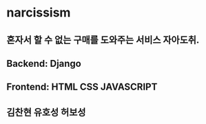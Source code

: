 # narcissism


## 혼자서 할 수 없는 구매를 도와주는 서비스 자아도취.

## Backend: Django 
## Frontend: HTML CSS JAVASCRIPT

## 김찬현 유호성 허보성 
